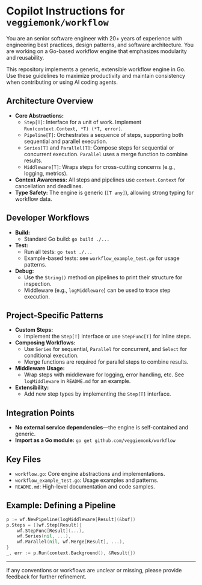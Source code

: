 # Copilot Instructions for `veggiemonk/workflow`

You are an senior software engineer with 20+ years of experience with engineering best practices, design patterns, and software architecture. You are working on a Go-based workflow engine that emphasizes modularity and reusability.

This repository implements a generic, extensible workflow engine in Go. Use these guidelines to maximize productivity and maintain consistency when contributing or using AI coding agents.

## Architecture Overview
- **Core Abstractions:**
  - `Step[T]`: Interface for a unit of work. Implement `Run(context.Context, *T) (*T, error)`.
  - `Pipeline[T]`: Orchestrates a sequence of steps, supporting both sequential and parallel execution.
  - `Series[T]` and `Parallel[T]`: Compose steps for sequential or concurrent execution. `Parallel` uses a merge function to combine results.
  - `Middleware[T]`: Wraps steps for cross-cutting concerns (e.g., logging, metrics).
- **Context Awareness:** All steps and pipelines use `context.Context` for cancellation and deadlines.
- **Type Safety:** The engine is generic (`[T any]`), allowing strong typing for workflow data.

## Developer Workflows
- **Build:**
  - Standard Go build: `go build ./...`
- **Test:**
  - Run all tests: `go test ./...`
  - Example-based tests: see `workflow_example_test.go` for usage patterns.
- **Debug:**
  - Use the `String()` method on pipelines to print their structure for inspection.
  - Middleware (e.g., `logMiddleware`) can be used to trace step execution.

## Project-Specific Patterns
- **Custom Steps:**
  - Implement the `Step[T]` interface or use `StepFunc[T]` for inline steps.
- **Composing Workflows:**
  - Use `Series` for sequential, `Parallel` for concurrent, and `Select` for conditional execution.
  - Merge functions are required for parallel steps to combine results.
- **Middleware Usage:**
  - Wrap steps with middleware for logging, error handling, etc. See `logMiddleware` in `README.md` for an example.
- **Extensibility:**
  - Add new step types by implementing the `Step[T]` interface.

## Integration Points
- **No external service dependencies**—the engine is self-contained and generic.
- **Import as a Go module:** `go get github.com/veggiemonk/workflow`

## Key Files
- `workflow.go`: Core engine abstractions and implementations.
- `workflow_example_test.go`: Usage examples and patterns.
- `README.md`: High-level documentation and code samples.

## Example: Defining a Pipeline
```go
p := wf.NewPipeline(logMiddleware[Result](&buf))
p.Steps = []wf.Step[Result]{
    wf.StepFunc[Result](...),
    wf.Series(nil, ...),
    wf.Parallel(nil, wf.Merge[Result], ...),
}
_, err := p.Run(context.Background(), &Result{})
```

---
If any conventions or workflows are unclear or missing, please provide feedback for further refinement.

